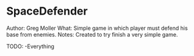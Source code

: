 # SpaceDefender
Author: Greg Moller
What: Simple game in which player must defend his base from enemies.
Notes: Created to try finish a very simple game.

TODO: -Everything
	  
